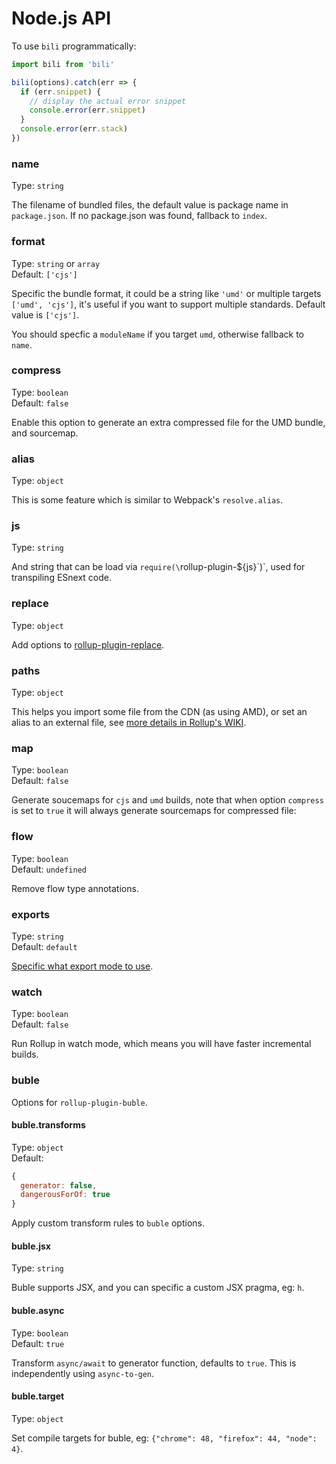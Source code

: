 # Node.js API

To use `bili` programmatically:

```js
import bili from 'bili'

bili(options).catch(err => {
  if (err.snippet) {
    // display the actual error snippet
    console.error(err.snippet)
  }
  console.error(err.stack)
})
```

### name

Type: `string`

The filename of bundled files, the default value is package name in `package.json`. If no package.json was found, fallback to `index`.

### format

Type: `string` or `array`<br>
Default: `['cjs']`

Specific the bundle format, it could be a string like `'umd'` or multiple targets `['umd', 'cjs']`, it's useful if you want to support multiple standards. Default value is `['cjs']`.

You should specfic a `moduleName` if you target `umd`, otherwise fallback to `name`.

### compress

Type: `boolean`<br>
Default: `false`

Enable this option to generate an extra compressed file for the UMD bundle, and sourcemap.

### alias

Type: `object`

This is some feature which is similar to Webpack's `resolve.alias`.

### js

Type: `string`

And string that can be load via `require(\`rollup-plugin-${js}\`)`, used for transpiling ESnext code.

### replace

Type: `object`

Add options to [rollup-plugin-replace](https://github.com/rollup/rollup-plugin-replace).

### paths

Type: `object`

This helps you import some file from the CDN (as using AMD), or set an alias to an external file, see [more details in Rollup's WIKI](https://github.com/rollup/rollup/wiki/JavaScript-API#paths).

### map

Type: `boolean`<br>
Default: `false`

Generate soucemaps for `cjs` and `umd` builds, note that when option `compress` is set to `true` it will always generate sourcemaps for compressed file:

### flow

Type: `boolean`<br>
Default: `undefined`

Remove flow type annotations.

### exports

Type: `string`<br>
Default: `default`

[Specific what export mode to use](https://github.com/rollup/rollup/wiki/JavaScript-API#exports).

### watch

Type: `boolean`<br>
Default: `false`

Run Rollup in watch mode, which means you will have faster incremental builds.

### buble

Options for `rollup-plugin-buble`.

#### buble.transforms

Type: `object`<br>
Default:

```js
{
  generator: false,
  dangerousForOf: true
}
```

Apply custom transform rules to `buble` options.

#### buble.jsx

Type: `string`

Buble supports JSX, and you can specific a custom JSX pragma, eg: `h`.


#### buble.async

Type: `boolean`<br>
Default: `true`

Transform `async/await` to generator function, defaults to `true`. This is independently using `async-to-gen`.

#### buble.target

Type: `object`

Set compile targets for buble, eg: `{"chrome": 48, "firefox": 44, "node": 4}`.
